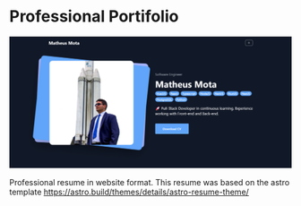 # Professional Portifolio

![](./.github/imgs/main.png)

Professional resume in website format. This resume was based on the astro template https://astro.build/themes/details/astro-resume-theme/